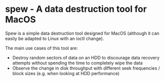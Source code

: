 # spew - A data destruction tool for MacOS

Spew is a simple data destruction tool designed for MacOS (although it can easily be adapted to Linux with an ioctl change).

The main use cases of this tool are:

 - Destroy random sectors of data on an HDD to discourage data recovery attempts without spending the time to completely wipe the data
 - Observe the change in disk throughput with different seek frequencies / block sizes (e.g. when looking at HDD performance)

 